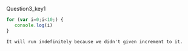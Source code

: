 Question3_key1


```javascript
for (var i=0;i<10;) {
   console.log(i)
}
```
```solution
It will run indefinitely because we didn't given increment to it.
```
